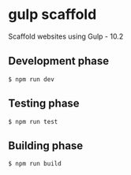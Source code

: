 # gulp scaffold
Scaffold websites using Gulp - 10.2

## Development phase
```
$ npm run dev
```

## Testing phase
```
$ npm run test
```

## Building phase
```
$ npm run build
```
